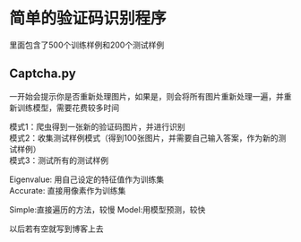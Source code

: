 # 简单的验证码识别程序  
  
里面包含了500个训练样例和200个测试样例  
  
## Captcha.py  
一开始会提示你是否重新处理图片，如果是，则会将所有图片重新处理一遍，并重新训练模型，需要花费较多时间

模式1：爬虫得到一张新的验证码图片，并进行识别  
模式2：收集测试样例模式（得到100张图片，并需要自己输入答案，作为新的测试样例）  
模式3：测试所有的测试样例  
  
  
Eigenvalue: 用自己设定的特征值作为训练集  
Accurate: 直接用像素作为训练集  
  
  
Simple:直接遍历的方法，较慢
Model:用模型预测，较快

以后若有空就写到博客上去  
